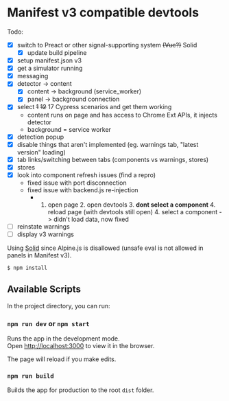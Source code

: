 # Manifest v3 compatible devtools

Todo:

- [x] switch to Preact or other signal-supporting system ~~(Vue?)~~ Solid
  - [x] update build pipeline
- [x] setup manifest.json v3
- [x] get a simulator running
- [x] messaging
- [x] detector -> content
  - [x] content -> background (service_worker)
  - [x] panel -> background connection
- [x] select ~~1~~ ~~12~~ 17 Cypress scenarios and get them working
  - content runs on page and has access to Chrome Ext APIs, it injects detector
  - background = service worker
- [x] detection popup
- [x] disable things that aren't implemented (eg. warnings tab, "latest version" loading)
- [x] tab links/switching between tabs (components vs warnings, stores)
- [x] stores
- [x] look into component refresh issues (find a repro)
  - fixed issue with port disconnection
  - fixed issue with backend.js re-injection
    - 1. open page 2. open devtools 3. **dont select a component** 4. reload page (with devtools still open) 4. select a component -> didn't load data, now fixed
- [ ] reinstate warnings
- [ ] display v3 warnings

Using [Solid](https://solidjs.com) since Alpine.js is disallowed (unsafe eval is not allowed in panels in Manifest v3).

```bash
$ npm install
```

## Available Scripts

In the project directory, you can run:

### `npm run dev` or `npm start`

Runs the app in the development mode.<br>
Open [http://localhost:3000](http://localhost:3000) to view it in the browser.

The page will reload if you make edits.<br>

### `npm run build`

Builds the app for production to the root `dist` folder.
